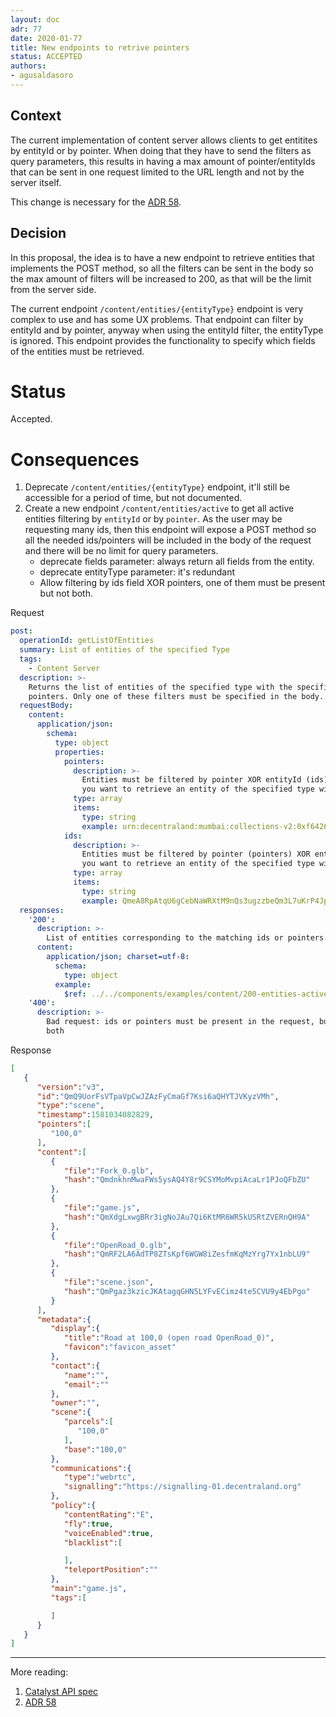 ```yaml
---
layout: doc
adr: 77
date: 2020-01-77
title: New endpoints to retrive pointers
status: ACCEPTED
authors:
- agusaldasoro
---
```


## Context

The current implementation of content server allows clients to get entitites by entityId or by pointer. When doing that they have to send the filters as query parameters, this results in having a max amount of pointer/entityIds that can be sent in one request limited to the URL length and not by the server itself.

This change is necessary for the [ADR 58](/adr/ADR-58).

## Decision

In this proposal, the idea is to have a new endpoint to retrieve entities that implements the POST method, so all the filters can be sent in the body so the max amount of filters will be increased to 200, as that will be the limit from the server side.

The current endpoint `/content/entities/{entityType}` endpoint is very complex to use and has some UX problems. That endpoint can filter by entityId and by pointer, anyway when using the entityId filter, the entityType is ignored. This endpoint provides the functionality to specify which fields of the entities must be retrieved.


# Status

Accepted.

# Consequences


1. Deprecate `/content/entities/{entityType}` endpoint, it'll still be accessible for a period of time, but not documented.
2. Create a new endpoint `/content/entities/active` to get all active entities filtering by `entityId` or by `pointer`. As the user may be requesting many ids, then this endpoint will expose a POST method so all the needed ids/pointers will be included in the body of the request and there will be no limit for query parameters.
   - deprecate fields parameter: always return all fields from the entity.
   - deprecate entityType parameter: it's redundant
   - Allow filtering by ids field XOR pointers, one of them must be present but not both.


Request

```yaml
post:
  operationId: getListOfEntities
  summary: List of entities of the specified Type
  tags:
    - Content Server
  description: >-
    Returns the list of entities of the specified type with the specified id or
    pointers. Only one of these filters must be specified in the body.
  requestBody:
    content:
      application/json:
        schema:
          type: object
          properties:
            pointers:
              description: >-
                Entities must be filtered by pointer XOR entityId (ids). Use this parameter if
                you want to retrieve an entity of the specified type with this pointer.
              type: array
              items:
                type: string
                example: urn:decentraland:mumbai:collections-v2:0xf6426e0c70c17509038aba78137e721d187499d6:0
            ids:
              description: >-
                Entities must be filtered by pointer (pointers) XOR entityId. Use this parameter if
                you want to retrieve an entity of the specified type with this entityId.
              type: array
              items:
                type: string
                example: QmeA8RpAtqU6gCebNaWRXtM9nQs3ugzzbeQm3L7uKrP4Jp
  responses:
    '200':
      description: >-
        List of entities corresponding to the matching ids or pointers.
      content:
        application/json; charset=utf-8:
          schema:
            type: object
          example:
            $ref: ../../components/examples/content/200-entities-active.json
    '400':
      description: >-
        Bad request: ids or pointers must be present in the request, but not
        both

```


Response

```json
[
   {
      "version":"v3",
      "id":"QmQ9UorFsVTpaVpCwJZAzFyCmaGf7Ksi6aQHYTJVKyzVMh",
      "type":"scene",
      "timestamp":1581034082829,
      "pointers":[
         "100,0"
      ],
      "content":[
         {
            "file":"Fork_0.glb",
            "hash":"QmdnkhnMwaFWs5ysAQ4Y8r9CSYMoMvpiAcaLr1PJoQFbZU"
         },
         {
            "file":"game.js",
            "hash":"QmXdgLxwgBRr3igNoJAu7Qi6KtMR6WR5kUSRtZVERnQH9A"
         },
         {
            "file":"OpenRoad_0.glb",
            "hash":"QmRF2LA6AdTP8ZTsKpf6WGW8iZesfmKqMzYrg7Yx1nbLU9"
         },
         {
            "file":"scene.json",
            "hash":"QmPgaz3kzicJKAtagqGHN5LYFvECimz4te5CVU9y4EbPgo"
         }
      ],
      "metadata":{
         "display":{
            "title":"Road at 100,0 (open road OpenRoad_0)",
            "favicon":"favicon_asset"
         },
         "contact":{
            "name":"",
            "email":""
         },
         "owner":"",
         "scene":{
            "parcels":[
               "100,0"
            ],
            "base":"100,0"
         },
         "communications":{
            "type":"webrtc",
            "signalling":"https://signalling-01.decentraland.org"
         },
         "policy":{
            "contentRating":"E",
            "fly":true,
            "voiceEnabled":true,
            "blacklist":[

            ],
            "teleportPosition":""
         },
         "main":"game.js",
         "tags":[

         ]
      }
   }
]
```

---

More reading:
1. [Catalyst API spec](https://github.com/decentraland/catalyst-api-specs)
2. [ADR 58](/adr/ADR-58)
